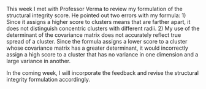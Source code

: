 

This week I met with Professor Verma to review my formulation of the structural integrity score. He pointed out two errors with my formula: 1) Since it assigns a higher score to clusters means that are farther apart, it does not distinguish concentric clusters with different radii. 2) My use of the determinant of the covariance matrix does not accurately reflect true spread of a cluster. Since the formula assigns a lower score to a cluster whose covariance matrix has a greater determinant, it would incorrectly assign a high score to a cluster that has no variance in one dimension and a large variance in another.

In the coming week, I will incorporate the feedback and revise the structural integrity formulation accordingly.
